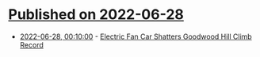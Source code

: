 # [Published on 2022-06-28](index.md)

* [2022-06-28, 00:10:00](https://tech.slashdot.org/story/22/06/27/2116250/electric-fan-car-shatters-goodwood-hill-climb-record?utm_source=rss1.0mainlinkanon&utm_medium=feed) - [Electric Fan Car Shatters Goodwood Hill Climb Record](https://tech.slashdot.org/story/22/06/27/2116250/electric-fan-car-shatters-goodwood-hill-climb-record?utm_source=rss1.0mainlinkanon&utm_medium=feed)
